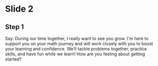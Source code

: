 # Slide 2

## Step 1

Say: During our time together, I really want to see you grow. I'm here to support you on your math journey and will work closely with you to boost your learning and confidence. We’ll tackle problems together, practice skills, and have fun while we learn! How are you feeling about getting started?
